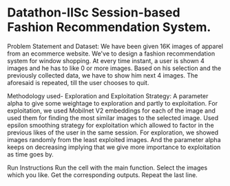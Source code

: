 # Datathon-IISc Session-based Fashion Recommendation System.


Problem Statement and Dataset:
We have been given 16K images of apparel from an ecommerce website. We've to design a fashion recommendation system for window shopping. At every time instant, a user is shown 4 images and he has to like 0 or more images. Based on his selection and the previously collected data, we have to show him next 4 images. The aforesaid is repeated, till the user chooses to quit.

Methodology used-
Exploration and Exploitation Strategy: A parameter alpha to give some weightage to exploration and partly to exploitation.
For exploitation, we used Mobilnet V2 embeddings for each of the image and used them for finding the most similar images to the selected image.
Used epsilon smoothing strategy for exploitation which allowed to factor in the previous likes of the user in the same session.
For exploration, we showed images randomly from the least exploited images.
And the parameter alpha keeps on decreasing implying that we give more importance to exploitation as time goes by.


Run Instructions
Run the cell with the main function.
Select the images which you like. Get the corresponding outputs. 
Repeat the last line.


#


